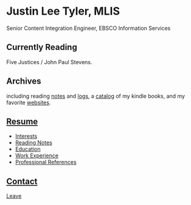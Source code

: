 Justin Lee Tyler, MLIS
===
Senior Content Integration Engineer, EBSCO Information Services

Currently Reading
---
Five Justices / John Paul Stevens.

Archives
---
including reading [notes](/notes) and [logs](/interests), a [catalog](/kindle_books.html) of my kindle books, and my favorite [websites](/bookmarks).

[Resume](resume) 
---  
- [Interests](http://justinleetyler.com/interests)
- [Reading Notes](http://justinleetyler.com/interests)
- [Education](https://justinleetyler.github.io/resume#education)
- [Work Experience](https://justinleetyler.github.io/resume#work-experience)
- [Professional References](https://justinleetyler.github.io/resume#work-experience)

[Contact]()
---

[Leave](http://www.google.com)   
